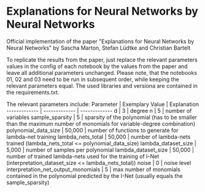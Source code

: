 # Explanations for Neural Networks by Neural Networks
Official implementation of the paper "Explanations for Neural Networks by Neural Networks" by Sascha Marton, Stefan Lüdtke and Christian Bartelt

To replicate the results from the paper, just replace the relevant parameters values in the config of each notebook by the values from the paper and leave all additional parameters unchanged. Please note, that the notebooks 01, 02 and 03 need to be run in subsequent order, while keeping the relevant parameters equal. The used libraries and versiona are contained in the requirements.txt.

The relevant parameters include:
Parameter     | Exemplary Value   | Explanation
------------- | ------------- | -------------
d | 3 | degree
n  | 5  | number of variables
sample_sparsity  | 5  | sparsity of the polynomial (has to be smaller than the maximum number of monomials for variable-degree combination)
polynomial_data_size  | 50,000  | number of functions to generate for lambda-net training
lambda_nets_total  | 50,000  | number of lambda-nets trained (lambda_nets_total <= polynomial_data_size)
lambda_dataset_size | 5,000  | number of samples per polynomial
lambda_dataset_size | 50,000  | number of trained lambda-nets used for the training of I-Net (interpretation_dataset_size <= lambda_nets_total))
noise | 0  | noise level
interpretation_net_output_monomials | 5 | max number of monomials contained in the polynomial predicted by the I-Net (usually equals the sample_sparsity)
